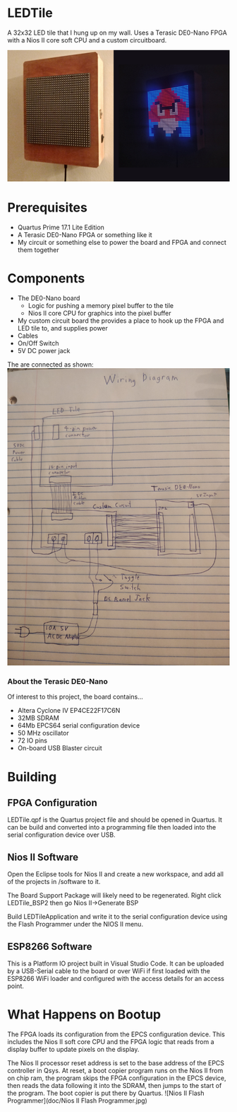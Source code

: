 # LEDTile

A 32x32 LED tile that I hung up on my wall.  Uses a Terasic DE0-Nano FPGA with a Nios II core soft CPU and a custom circuitboard.

![Tile on wall](doc/LEDTile.png)

# Prerequisites

* Quartus Prime 17.1 Lite Edition
* A Terasic DE0-Nano FPGA or something like it
* My circuit or something else to power the board and FPGA and connect them together

# Components

* The DE0-Nano board
  * Logic for pushing a memory pixel buffer to the tile
  * Nios II core CPU for graphics into the pixel buffer
* My custom circuit board the provides a place to hook up the FPGA and LED tile to, and supplies power
* Cables
* On/Off Switch
* 5V DC power jack

The are connected as shown: 
![Wiring Diagram](doc/WiringDiagram.jpg)

### About the Terasic DE0-Nano

Of interest to this project, the board contains...

* Altera Cyclone IV EP4CE22F17C6N
* 32MB SDRAM
* 64Mb EPCS64 serial configuration device
* 50 MHz oscillator
* 72 IO pins
* On-board USB Blaster circuit

# Building

## FPGA Configuration
LEDTile.qpf is the Quartus project file and should be opened in Quartus. It can be build and converted into a programming file then loaded into the serial configuration device over USB.

## Nios II Software
Open the Eclipse tools for Nios II and create a new workspace, and add all of the projects in
/software to it.  

The Board Support Package will likely need to be regenerated.  Right click LEDTile_BSP2 then go Nios II->Generate BSP

Build LEDTileApplication and write it to the serial configuration device using the Flash Programmer under the NIOS II menu.

## ESP8266 Software
This is a Platform IO project built in Visual Studio Code. It can be uploaded by a USB-Serial cable to the board or over WiFi if first loaded with the ESP8266 WiFi loader and configured with the access details for an access point.

# What Happens on Bootup
The FPGA loads its configuration from the EPCS configuration device.  This includes the Nios II soft core CPU and the FPGA logic that reads from a display buffer to update pixels on the display.

The Nios II processor reset address is set to the base address of the EPCS controller in Qsys. At reset, a boot copier program runs on the Nios II from on chip ram, the program skips the FPGA configuration in the EPCS device, then reads the data following it into the SDRAM, then jumps to the start of the program.  The boot copier is put there by Quartus.
![Nios II Flash Programmer](doc/Nios II Flash Programmer.jpg)